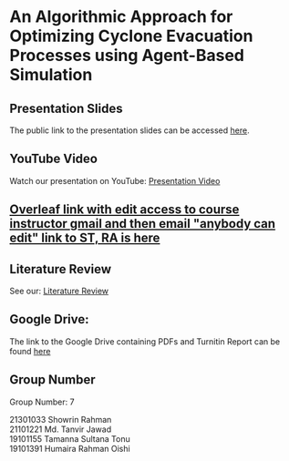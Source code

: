 # An Algorithmic Approach for Optimizing Cyclone Evacuation Processes using Agent-Based Simulation


## Presentation Slides

The public link to the presentation slides can be accessed [here](https://www.canva.com/design/DAF2MP-u4nE/BzaEgIy4x7jxVZKvr6XyYA/edit?fbclid=IwAR1jB4St2fMjjN6Vlqi_uCSrffuJdRW-Ap73YqASUpLQrPfyNMLd9VraLAc).

## YouTube Video

Watch our presentation on YouTube: [Presentation Video](https://youtu.be/DiMBLm4ts1w)
## [Overleaf link with edit access to course instructor gmail and then email "anybody can edit" link to ST, RA is here](https://www.overleaf.com/8393345214svvvypbhrjnd#eaa364)

## Literature Review 

See our: [ Literature Review](https://docs.google.com/spreadsheets/d/1CKo4qRVq8C53A7WHDSBos4oDjrqE_L4KjHcUKCOeaZU/edit#gid=396298435)

## Google Drive:

The link to the Google Drive containing PDFs and Turnitin Report can be found [here](https://drive.google.com/drive/u/1/folders/1E_GPkyUlzGd4GmSpae9khJdbyWiy4uoR)

## Group Number

Group Number: 7

21301033	Showrin Rahman <br>
21101221	Md. Tanvir Jawad <br>
19101155	Tamanna Sultana Tonu <br>
19101391	Humaira Rahman Oishi 
